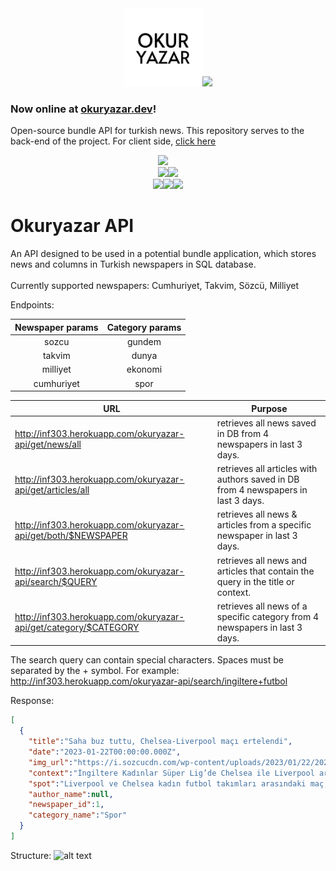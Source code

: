 <div align="center">
<img src="https://raw.githubusercontent.com/yigitopan/okuryazar-client/main/src/assets/okuryazar-logo.svg" width="125"  /><img src="https://i.hizliresim.com/rbtotp9.png" width="125"  />
</div>

### Now online at [okuryazar.dev](https://www.okuryazar.dev)!
Open-source bundle API for turkish news. This repository serves to the back-end of the project. For client side, [click here](https://github.com/yigitopan/okuryazar-client)

<div align="center">
  <div align="center">
    <div align="center">
      <img src="https://upload.wikimedia.org/wikipedia/commons/thumb/4/4c/Typescript_logo_2020.svg/800px-Typescript_logo_2020.svg.png" width="80" />
      &nbsp;
      &nbsp;
    </div>
    <img src="https://i.hizliresim.com/xy973c2.png" width="120"  /><img src="https://i.hizliresim.com/szaiypi.png" width="110"  />
  </div>
  <img src="https://upload.wikimedia.org/wikipedia/commons/thumb/9/95/Vue.js_Logo_2.svg/2367px-Vue.js_Logo_2.svg.png" width="100"  /><img src="https://upload.wikimedia.org/wikipedia/commons/thumb/d/d5/Tailwind_CSS_Logo.svg/2048px-Tailwind_CSS_Logo.svg.png" width="100"  /><img src="https://upload.wikimedia.org/wikipedia/commons/thumb/2/29/Postgresql_elephant.svg/1985px-Postgresql_elephant.svg.png" width="100"  />
</div>
  

# Okuryazar API <br>
An API designed to be used in a potential bundle application, which stores news and columns in Turkish newspapers in SQL database. <br><br>
Currently supported newspapers: Cumhuriyet, Takvim, Sözcü, Milliyet

Endpoints:

| Newspaper params  | Category params |
|:-----------------:|:---------------:|
| sozcu             | gundem          |
| takvim            | dunya           |
| milliyet          | ekonomi         |
| cumhuriyet        | spor            |

| URL                                                              | Purpose                                                                            |
| -----------------------------------------------------------------|------------------------------------------------------------------------------------|
| http://inf303.herokuapp.com/okuryazar-api/get/news/all           | retrieves all news saved in DB from 4 newspapers in last 3 days.                   |
| http://inf303.herokuapp.com/okuryazar-api/get/articles/all       | retrieves all articles with authors saved in DB from 4 newspapers in last 3 days.  |
| http://inf303.herokuapp.com/okuryazar-api/get/both/$NEWSPAPER    | retrieves all news & articles from a specific newspaper in last 3 days.            |
| http://inf303.herokuapp.com/okuryazar-api/search/$QUERY          | retrieves all news and articles that contain the query in the title or context.    |
| http://inf303.herokuapp.com/okuryazar-api/get/category/$CATEGORY | retrieves all news of a specific category from 4 newspapers in last 3 days.        |

The search query can contain special characters. Spaces must be separated by the + symbol. For example:
http://inf303.herokuapp.com/okuryazar-api/search/ingiltere+futbol



Response:
```json
[
  {
    "title":"Saha buz tuttu, Chelsea-Liverpool maçı ertelendi",
    "date":"2023-01-22T00:00:00.000Z",
    "img_url":"https://i.sozcucdn.com/wp-content/uploads/2023/01/22/2023-01-22t125733z_1662644420_up1ej1m0zzvfc_rtrmadp_3_soccer-england-che-liv-report.jpeg?w=776&h=436&mode=crop",
    "context":"İngiltere Kadınlar Süper Lig’de Chelsea ile Liverpool arasındaki karşılaşma, sahanın donması nedeniyle ertelendi.Ligin 12. haftasında lider Chelsea’nin, başkent Londra’daki Kingsmeadow Stadı’nda Liverpool’u konuk ettiği karşılaşma, kötü hava koşullarının ardından sahanın buz tutması nedeniyle 6. dakikada yarıda kaldı.Fotoğraf: Reuters.İngiltere Futbol Federasyonu, oyuncu sağlığının ön planda tutulması nedeniyle hakemin maçı erteleme yönünde karar aldığını vurguladı.Karşılaşma, federasyonun duyuracağı ileri bir tarihte oynanacak. (AA)Fotoğraf: Reuters.Fotoğraf: Reuters.",
    "spot":"Liverpool ve Chelsea kadın futbol takımları arasındaki maç, sahanın buz tutması nedeniyle ileri bir tarihe ertelendi.",
    "author_name":null,
    "newspaper_id":1,
    "category_name":"Spor"
  }
]
```


 
 Structure:
 ![alt text](https://i.hizliresim.com/b098ftl.png)
